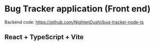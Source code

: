 # Bug Tracker application (Front end)

Backend code:
https://github.com/NightenDushi/bug-tracker-node-ts

## React + TypeScript + Vite